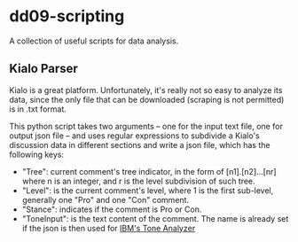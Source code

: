 # dd09-scripting

A collection of useful scripts for data analysis.

## Kialo Parser

Kialo is a great platform. Unfortunately, it's really not so easy to analyze its data, since the only file that can be downloaded (scraping is not permitted) is in .txt format.

This python script takes two arguments – one for the input text file, one for output json file – and uses regular expressions to subdivide a Kialo's discussion data in different sections and write a json file, which has the following keys:

- "Tree": current comment's tree indicator, in the form of [n1].[n2]...[nr] where n is an integer, and r is the level subdivision of such tree.
- "Level": is the current comment's level, where 1 is the first sub-level, generally one "Pro" and one "Con" comment.
- "Stance": indicates if the comment is Pro or Con.
- "ToneInput": is the text content of the comment. The name is already set if the json is then used for [IBM's Tone Analyzer](https://www.ibm.com/watson/services/tone-analyzer/)